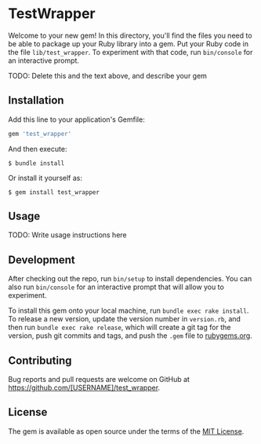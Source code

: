 # TestWrapper

Welcome to your new gem! In this directory, you'll find the files you need to be able to package up your Ruby library into a gem. Put your Ruby code in the file `lib/test_wrapper`. To experiment with that code, run `bin/console` for an interactive prompt.

TODO: Delete this and the text above, and describe your gem

## Installation

Add this line to your application's Gemfile:

```ruby
gem 'test_wrapper'
```

And then execute:

    $ bundle install

Or install it yourself as:

    $ gem install test_wrapper

## Usage

TODO: Write usage instructions here

## Development

After checking out the repo, run `bin/setup` to install dependencies. You can also run `bin/console` for an interactive prompt that will allow you to experiment.

To install this gem onto your local machine, run `bundle exec rake install`. To release a new version, update the version number in `version.rb`, and then run `bundle exec rake release`, which will create a git tag for the version, push git commits and tags, and push the `.gem` file to [rubygems.org](https://rubygems.org).

## Contributing

Bug reports and pull requests are welcome on GitHub at https://github.com/[USERNAME]/test_wrapper.


## License

The gem is available as open source under the terms of the [MIT License](https://opensource.org/licenses/MIT).
